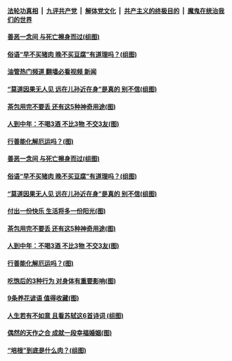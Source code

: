 ####  [法轮功真相](../../../../basic/blob/master/README.md?t=10170001) &nbsp;|&nbsp; [九评共产党](../../../../9ping.md/blob/master/README.md?t=10170001) &nbsp;|&nbsp; [解体党文化](../../../../jtdwh.md/blob/master/README.md?t=10170001)  &nbsp;|&nbsp; [共产主义的终极目的](../../../../gczydzjmd.md/blob/master/README.md?t=10170001) &nbsp;|&nbsp; [魔鬼在统治我们的世界](../../../../mgztzwmdsj.md/blob/master/README.md?t=10170001) 

#### [善恶一念间 与死亡擦身而过(组图)](../pages/p8/1019236.md?t=10170001) 

#### [俗语“早不买猪肉 晚不买豆腐”有道理吗？(组图)](../pages/p8/1019209.md?t=10170001) 

#### [油管热门频道 翻墙必看视频 新闻](http://209.250.226.216:81/youtube.html?10170001)

#### [“莫道因果无人见 远在儿孙近在身”是真的 别不信(组图)](../pages/p8/1018682.md?t=10170001) 

#### [茶包用完不要丢 还有这5种神奇用途(图)](../pages/p8/1019122.md?t=10170001) 

#### [人到中年：不喝3酒 不比3物 不交3友(图)](../pages/p8/1019107.md?t=10170001) 

#### [行善能化解厄运吗？(图)](../pages/p8/1019065.md?t=10170001) 


#### [善恶一念间 与死亡擦身而过(组图)](../pages/p8/1019236.md?t=10170001) 


#### [俗语“早不买猪肉 晚不买豆腐”有道理吗？(组图)](../pages/p8/1019209.md?t=10170001) 

#### [“莫道因果无人见 远在儿孙近在身”是真的 别不信(组图)](../pages/p8/1018682.md?t=10170001) 


#### [付出一份快乐 生活将多一份阳光(图)](../pages/p8/1019173.md?t=10170001) 

#### [茶包用完不要丢 还有这5种神奇用途(图)](../pages/p8/1019122.md?t=10170001) 


#### [人到中年：不喝3酒 不比3物 不交3友(图)](../pages/p8/1019107.md?t=10170001) 


#### [行善能化解厄运吗？(图)](../pages/p8/1019065.md?t=10170001) 


#### [吃饱后的3种行为 对身体有重要影响(图)](../pages/p8/1019018.md?t=10170001) 

#### [9条养花谚语 值得收藏(图)](../pages/p8/1019013.md?t=10170001) 

#### [人生若有不如意 且看苏轼这6首诗词 (组图)](../pages/p8/1018696.md?t=10170001) 


#### [偶然的天作之合 成就一段幸福婚姻(图)](../pages/p8/1018896.md?t=10170001) 


#### [“培根”到底是什么肉？(组图)](../pages/p8/1018951.md?t=10170001) 

<img src='http://gfw-breaker.win/goodnews/indexes/p8.md' width='0px' height='0px'/>
